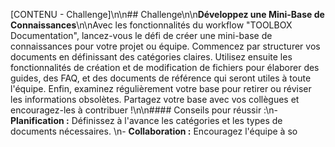 [CONTENU - Challenge]\n\n## Challenge\n\n**Développez une Mini-Base de Connaissances**\n\nAvec les fonctionnalités du workflow "TOOLBOX Documentation", lancez-vous le défi de créer une mini-base de connaissances pour votre projet ou équipe. Commencez par structurer vos documents en définissant des catégories claires. Utilisez ensuite les fonctionnalités de création et de modification de fichiers pour élaborer des guides, des FAQ, et des documents de référence qui seront utiles à toute l'équipe. Enfin, examinez régulièrement votre base pour retirer ou réviser les informations obsolètes. Partagez votre base avec vos collègues et encouragez-les à contribuer !\n\n#### Conseils pour réussir :\n- **Planification :** Définissez à l'avance les catégories et les types de documents nécessaires. \n- **Collaboration :** Encouragez l'équipe à so